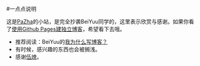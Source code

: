 #一点点说明

这是[PaZha](http://inslow.com)的小站，是完全抄袭BeiYuu同学的，这里表示欣赏与感谢。如果你看了[使用Github Pages建独立博客](http://beiyuu.com/github-pages/)，希望看下去哦。
* 推荐阅读：BeiYuu的[我为什么写博客？](http://beiyuu.com/why-blog/)
* 有时候，感兴趣的东西也会被搁浅。
* 感谢[伍燎](https://github.com/wuliao518/)。
